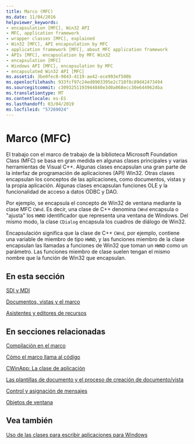 ```yaml
---
title: Marco (MFC)
ms.date: 11/04/2016
helpviewer_keywords:
- encapsulation [MFC], Win32 API
- MFC, application framework
- wrapper classes [MFC], explained
- Win32 [MFC], API encapsulation by MFC
- application framework [MFC], about MFC application framework
- APIs [MFC], encapsulation by MFC Win32
- encapsulation [MFC]
- Windows API [MFC], encapsulation by MFC
- encapsulated Win32 API [MFC]
ms.assetid: 3be0fec8-9843-4119-ae42-ece993ef500b
ms.openlocfilehash: 933fcf97c24ed0903395e2c718f8c89d42473494
ms.sourcegitcommit: c3093251193944840e3d0a068ecc30e6449624ba
ms.translationtype: MT
ms.contentlocale: es-ES
ms.lasthandoff: 03/04/2019
ms.locfileid: "57269024"
---
```

# <a name="framework-mfc"></a>Marco (MFC)

El trabajo con el marco de trabajo de la biblioteca Microsoft Foundation Class (MFC) se basa en gran medida en algunas clases principales y varias herramientas de Visual C++. Algunas clases encapsulan una gran parte de la interfaz de programación de aplicaciones (API) Win32. Otras clases encapsulan los conceptos de las aplicaciones, como documentos, vistas y la propia aplicación. Algunas clases encapsulan funciones OLE y la funcionalidad de acceso a datos ODBC y DAO.

Por ejemplo, se encapsula el concepto de Win32 de ventana mediante la clase MFC `CWnd`. Es decir, una clase de C++ denomina `CWnd` encapsula o "ajusta" los `HWND` identificador que representa una ventana de Windows. Del mismo modo, la clase `CDialog` encapsula los cuadros de diálogo de Win32.

Encapsulación significa que la clase de C++ `CWnd`, por ejemplo, contiene una variable de miembro de tipo `HWND`, y las funciones miembro de la clase encapsulan las llamadas a funciones de Win32 que toman un `HWND` como un parámetro. Las funciones miembro de clase suelen tengan el mismo nombre que la función de Win32 que encapsulan.

## <a name="in-this-section"></a>En esta sección

[SDI y MDI](../mfc/sdi-and-mdi.md)

[Documentos, vistas y el marco](../mfc/documents-views-and-the-framework.md)

[Asistentes y editores de recursos](../mfc/wizards-and-the-resource-editors.md)

## <a name="in-related-sections"></a>En secciones relacionadas

[Compilación en el marco](../mfc/building-on-the-framework.md)

[Cómo el marco llama al código](../mfc/how-the-framework-calls-your-code.md)

[CWinApp: La clase de aplicación](../mfc/cwinapp-the-application-class.md)

[Las plantillas de documento y el proceso de creación de documento/vista](../mfc/document-templates-and-the-document-view-creation-process.md)

[Control y asignación de mensajes](../mfc/message-handling-and-mapping.md)

[Objetos de ventana](../mfc/window-objects.md)

## <a name="see-also"></a>Vea también

[Uso de las clases para escribir aplicaciones para Windows](../mfc/using-the-classes-to-write-applications-for-windows.md)

